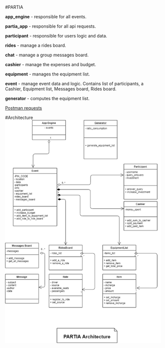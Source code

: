 #PARTIA

**app_engine** - responsible for all events.

**partia_app** - responsible for all api requests.

**participant** - responsible for users logic and data.

**rides** - manage a rides board.

**chat** - manage a group messages board.

**cashier** - manage the expenses and budget.

**equipment** - manages the equipment list.

**event** - manage event data and logic. 
        Contains list of participants, a Cashier, Equipment list, Messages board, Rides board.  


**generator** - computes the equipment list.

[Postman requests](https://www.getpostman.com/collections/86f174641b826a5f5406)


#Architecture
![](files/ClassDiagramPARTIA.png)



